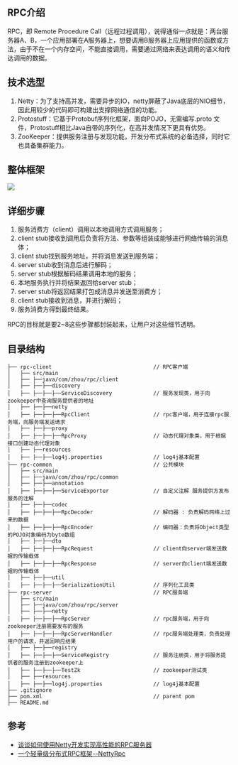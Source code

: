 ##  RPC介绍
RPC，即 Remote Procedure Call（远程过程调用），说得通俗一点就是：两台服务器A、B，一个应用部署在A服务器上，想要调用B服务器上应用提供的函数或方法，由于不在一个内存空间，不能直接调用，需要通过网络来表达调用的语义和传达调用的数据。

## 技术选型
1. Netty：为了支持高并发，需要异步的IO，netty屏蔽了Java底层的NIO细节，因此用较少的代码即可构建出支撑网络通信的功能。
2. Protostuff：它基于Protobuf序列化框架，面向POJO，无需编写.proto 文件，Protostuff相比Java自带的序列化，在高并发情况下更具有优势。
3. ZooKeeper：提供服务注册与发现功能，开发分布式系统的必备选择，同时它也具备集群能力。

## 整体框架
![](https://github.com/zmdlbr/mypictures/blob/master/rpc-1.jpg)

## 详细步骤
1. 服务消费方（client）调用以本地调用方式调用服务；
2. client stub接收到调用后负责将方法、参数等组装成能够进行网络传输的消息体；
3. client stub找到服务地址，并将消息发送到服务端；
4. server stub收到消息后进行解码；
5. server stub根据解码结果调用本地的服务；
6. 本地服务执行并将结果返回给server stub；
7. server stub将返回结果打包成消息并发送至消费方；
8. client stub接收到消息，并进行解码；
9. 服务消费方得到最终结果。

RPC的目标就是要2~8这些步骤都封装起来，让用户对这些细节透明。
## 目录结构

```
├── rpc-client                                // RPC客户端
│   ├── src/main
│   ├── ├──java/com/zhou/rpc/client         
│   ├── ├──├──discovery                       
│   ├── ├──├──├──ServiceDiscovery             // 服务发现类，用于向zookeeper中查询服务提供者的地址
│   ├── ├──├──netty                           
│   ├── ├──├──├──RpcClient                    // rpc客户端，用于连接rpc服务端，向服务端发送请求
│   ├── ├──├──proxy                   
│   ├── ├──├──├──RpcProxy                     // 动态代理对象类，用于根据接口创建动态代理对象
│   ├── ├──resources                           
│   ├── ├──├──log4j.properties                // log4j基本配置
├── rpc-common                                // 公共模块
│   ├── src/main
│   ├── ├──java/com/zhou/rpc/common             
│   ├── ├──├──annotation                     
│   ├── ├──├──├──ServiceExporter              // 自定义注解 服务提供方发布服务的注解       
│   ├── ├──├──codec                             
│   ├── ├──├──├──RpcDecoder                   // 解码器 : 负责解码网络上过来的数据
│   ├── ├──├──├──RpcEncoder                   // 编码器：负责将Object类型的POJO对象编码为byte数组
│   ├── ├──├──dto                            
│   ├── ├──├──├──RpcRequest                   // client向server端发送数据的传输载体
│   ├── ├──├──├──RpcResponse                  // server向client端发送数据的传输载体
│   ├── ├──├──util                          
│   ├── ├──├──├──SerializationUtil            // 序列化工具类
├── rpc-server                                // RPC服务端
│   ├── src/main
│   ├── ├──java/com/zhou/rpc/server           
│   ├── ├──├──netty                           
│   ├── ├──├──├──RpcServer                    // rpc服务端，用于向zookeeper注册需要发布的服务
│   ├── ├──├──├──RpcServerHandler             // rpc服务端处理类，负责处理用户的请求，并返回响应结果
│   ├── ├──├──registry                       
│   ├── ├──├──├──ServiceRegistry              // 服务注册类，用于将服务提供者的服务注册到zookeeper上
│   ├── ├──├──├──TestZk                       // zookeeper测试类
│   ├── ├──resources                          
│   ├── ├──├──log4j.properties                // log4j基本配置
├── .gitignore                                 
├── pom.xml                                   // parent pom               
├── README.md               
```
## 参考
- [谈谈如何使用Netty开发实现高性能的RPC服务器](https://www.cnblogs.com/jietang/p/5615681.html)
- [一个轻量级分布式RPC框架--NettyRpc](https://www.cnblogs.com/luxiaoxun/p/5272384.html)
